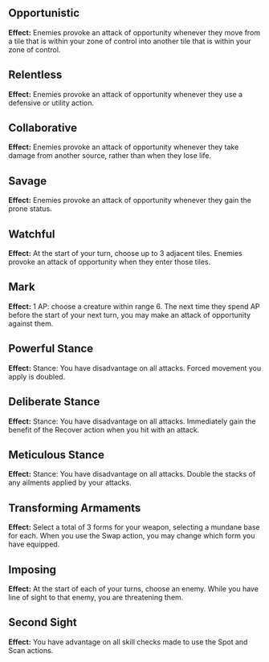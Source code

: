 ## Opportunistic
**Effect:** Enemies provoke an attack of opportunity whenever they move from a tile that is within your zone of control into another tile that is within your zone of control.

## Relentless
**Effect:** Enemies provoke an attack of opportunity whenever they use a defensive or utility action.

## Collaborative
**Effect:** Enemies provoke an attack of opportunity whenever they take damage from another source, rather than when they lose life.

## Savage
**Effect:** Enemies provoke an attack of opportunity whenever they gain the prone status.

## Watchful
**Effect:** At the start of your turn, choose up to 3 adjacent tiles. Enemies provoke an attack of opportunity when they enter those tiles.

## Mark
**Effect:** 1 AP: choose a creature within range 6. The next time they spend AP before the start of your next turn, you may make an attack of opportunity against them.

## Powerful Stance
**Effect:** Stance: You have disadvantage on all attacks. Forced movement you apply is doubled.

## Deliberate Stance
**Effect:** Stance: You have disadvantage on all attacks. Immediately gain the benefit of the Recover action when you hit with an attack.

## Meticulous Stance
**Effect:** Stance: You have disadvantage on all attacks. Double the stacks of any ailments applied by your attacks.

## Transforming Armaments
**Effect:** Select a total of 3 forms for your weapon, selecting a mundane base for each. When you use the Swap action, you may change which form you have equipped.

## Imposing
**Effect:** At the start of each of your turns, choose an enemy. While you have line of sight to that enemy, you are threatening them.

## Second Sight
**Effect:** You have advantage on all skill checks made to use the Spot and Scan actions.

